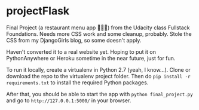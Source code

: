 # projectFlask

Final Project (a restaurant menu app 🍔🍕🍤) from the Udacity class Fullstack Foundations. Needs more CSS work and some cleanup, probably. Stole the CSS from my DjangoGirls blog, so some doesn't apply. 

Haven't converted it to a real website yet. Hoping to put it on PythonAnywhere
or Heroku sometime in the near future, just for fun.

To run it locally, create a virtualenv in Python 2.7 (yeah, I know...). Clone or download the repo to the virtualenv project folder. Then do `pip install -r requirements.txt` to install the required Python packages. 

After that, you should be able to start the app with `python final_project.py` and go to `http://127.0.0.1:5000/` in your browser. 

